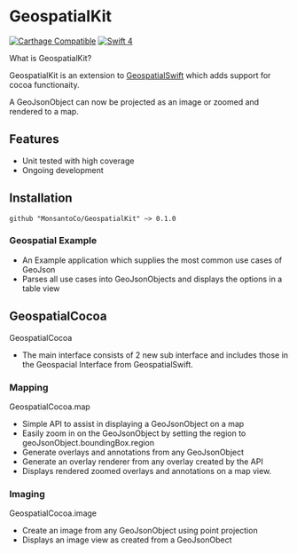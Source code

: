 # GeospatialKit

[![Carthage Compatible](https://img.shields.io/badge/Carthage-compatible-4BC51D.svg?style=flat)](https://github.com/Carthage/Carthage)
[![Swift 4](https://img.shields.io/badge/Swift-4.0-orange.svg?style=flat)](https://developer.apple.com/swift/)

What is GeospatialKit?

GeospatialKit is an extension to [GeospatialSwift](https://github.com/MonsantoCo/GeospatialSwift) which adds support for cocoa functionaity.

A GeoJsonObject can now be projected as an image or zoomed and rendered to a map.

## Features

* Unit tested with high coverage
* Ongoing development

## Installation

``` github "MonsantoCo/GeospatialKit" ~> 0.1.0 ```

### Geospatial Example

* An Example application which supplies the most common use cases of GeoJson
* Parses all use cases into GeoJsonObjects and displays the options in a table view

## GeospatialCocoa

GeospatialCocoa

* The main interface consists of 2 new sub interface and includes those in the Geospacial Interface from GeospatialSwift. 

### Mapping

GeospatialCocoa.map

* Simple API to assist in displaying a GeoJsonObject on a map
* Easily zoom in on the GeoJsonObject by setting the region to geoJsonObject.boundingBox.region
* Generate overlays and annotations from any GeoJsonObject
* Generate an overlay renderer from any overlay created by the API
* Displays rendered zoomed overlays and annotations on a map view.

### Imaging

GeospatialCocoa.image

* Create an image from any GeoJsonObject using point projection
* Displays an image view as created from a GeoJsonObect

